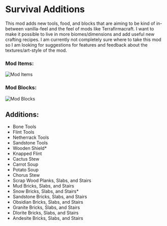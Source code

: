 # Survival Additions

This mod adds new tools, food, and blocks that are aiming to be kind of in-between vanilla-feel and the feel of mods like Terrafirmacraft. I want to make it possible to live in more biomes/dimensions and add useful new crafting recipes. I am currently not completely sure where to take this mod so I am looking for suggestions for features and feedback about the textures/art-style of the mod.

### Mod Items:
![Mod Items](https://i.imgur.com/OwBCzYm.png)

### Mod Blocks:
![Mod Blocks](https://i.imgur.com/HOQmygG.png)

## Additions:
* Bone Tools
* Flint Tools
* Netherrack Tools
* Sandstone Tools
* Wooden Shield*
* Knapped Flint
* Cactus Stew
* Carrot Soup
* Potato Soup
* Chorus Stew
* Scrap Wood Planks, Slabs, and Stairs
* Mud Bricks, Slabs, and Stairs
* Snow Bricks, Slabs, and Stairs*
* Sandstone Bricks, Slabs, and Stairs
* Obsidian Bricks, Slabs, and Stairs
* Granite Bricks, Slabs, and Stairs
* DIorite Bricks, Slabs, and Stairs
* Andesite Bricks, Slabs, and Stairs

